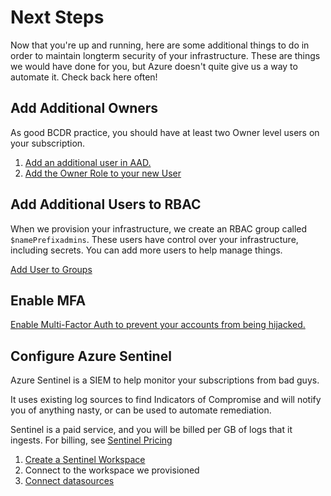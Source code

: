# Next Steps

Now that you're up and running, here are some additional things to do in order
to maintain longterm security of your infrastructure.  These are things we would
have done for you, but Azure doesn't quite give us a way to automate it.  Check
back here often!

## Add Additional Owners

As good BCDR practice, you should have at least two Owner level users on your subscription.

1. [Add an additional user in AAD.](https://docs.microsoft.com/en-us/azure/active-directory/fundamentals/add-users-azure-active-directory)
1. [Add the Owner Role to your new User](https://docs.microsoft.com/en-us/azure/active-directory/fundamentals/active-directory-users-assign-role-azure-portal)

## Add Additional Users to RBAC

When we provision your infrastructure, we create an RBAC group called `$namePrefixadmins`.
These users have control over your infrastructure, including secrets.  You can add more users
to help manage things.

[Add User to Groups](https://docs.microsoft.com/en-us/azure/active-directory/fundamentals/active-directory-groups-members-azure-portal)

## Enable MFA

[Enable Multi-Factor Auth to prevent your accounts from being hijacked.](https://docs.microsoft.com/en-us/azure/active-directory/authentication/concept-mfa-get-started)

## Configure Azure Sentinel

Azure Sentinel is a SIEM to help monitor your subscriptions from bad guys.

It uses existing log sources to find Indicators of Compromise and will notify you of anything
nasty, or can be used to automate remediation.

Sentinel is a paid service, and you will be billed per GB of logs that it ingests.
For billing, see [Sentinel Pricing](https://azure.microsoft.com/en-us/pricing/details/azure-sentinel/)

1. [Create a Sentinel Workspace](https://aka.ms/microsoftazuresentinel)
1. Connect to the workspace we provisioned
1. [Connect datasources](https://docs.microsoft.com/en-us/azure/sentinel/connect-data-sources)
